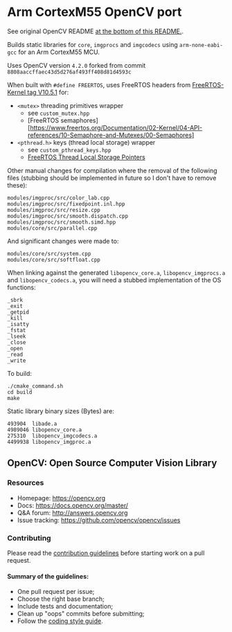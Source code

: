 # Arm CortexM55 OpenCV port

See original OpenCV README [at the bottom of this README.](#opencv-open-source-computer-vision-library).

Builds static libraries for `core`, `imgprocs` and `imgcodecs` using `arm-none-eabi-gcc` for an Arm CortexM55 MCU.

Uses OpenCV version `4.2.0` forked from commit `8808aaccffaec43d5d276af493ff408d81d4593c`

When built with `#define FREERTOS`, uses FreeRTOS headers from [FreeRTOS-Kernel tag V10.5.1](https://github.com/FreeRTOS/FreeRTOS-Kernel/tree/V10.5.1) for:
- `<mutex>` threading primitives wrapper
    - see `custom_mutex.hpp`
    - [FreeRTOS semaphores][https://www.freertos.org/Documentation/02-Kernel/04-API-references/10-Semaphore-and-Mutexes/00-Semaphores]
- `<pthread.h>` keys (thread local storage) wrapper
    - see `custom_pthread_keys.hpp`
    - [FreeRTOS Thread Local Storage Pointers](https://freertos.org/Documentation/02-Kernel/02-Kernel-features/01-Tasks-and-co-routines/16-Thread-local-storage-pointers)

Other manual changes for compilation where the removal of the following files (stubbing should be implemented in future so I don't have to remove these):
```
modules/imgproc/src/color_lab.cpp
modules/imgproc/src/fixedpoint.inl.hpp
modules/imgproc/src/resize.cpp
modules/imgproc/src/smooth.dispatch.cpp
modules/imgproc/src/smooth.simd.hpp
modules/core/src/parallel.cpp
```

And significant changes were made to:
```
modules/core/src/system.cpp
modules/core/src/softfloat.cpp
```

When linking against the generated `libopencv_core.a`, `libopencv_imgprocs.a` and `libopencv_codecs.a`, you will need a stubbed implementation of the OS functions:
```
_sbrk
_exit
_getpid
_kill
_isatty
_fstat
_lseek
_close
_open
_read
_write
```

To build:

```
./cmake_command.sh
cd build
make
```

Static library binary sizes (Bytes) are:
```
493904  libade.a
4989046 libopencv_core.a
275310  libopencv_imgcodecs.a
4499938 libopencv_imgproc.a
```

## OpenCV: Open Source Computer Vision Library

### Resources

* Homepage: <https://opencv.org>
* Docs: <https://docs.opencv.org/master/>
* Q&A forum: <http://answers.opencv.org>
* Issue tracking: <https://github.com/opencv/opencv/issues>

### Contributing

Please read the [contribution guidelines](https://github.com/opencv/opencv/wiki/How_to_contribute) before starting work on a pull request.

#### Summary of the guidelines:

* One pull request per issue;
* Choose the right base branch;
* Include tests and documentation;
* Clean up "oops" commits before submitting;
* Follow the [coding style guide](https://github.com/opencv/opencv/wiki/Coding_Style_Guide).
